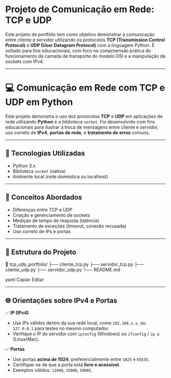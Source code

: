 # Projeto de Comunicação em Rede: TCP e UDP

Este projeto de portfólio tem como objetivo demonstrar a comunicação entre cliente e servidor utilizando os protocolos **TCP (Transmission Control Protocol)** e **UDP (User Datagram Protocol)** com a linguagem Python. É voltado para fins educacionais, com foco na compreensão prática do funcionamento da camada de transporte do modelo OSI e a manipulação de sockets com IPv4.

---

# 💻 Comunicação em Rede com TCP e UDP em Python

Este projeto demonstra o uso dos protocolos **TCP** e **UDP** em aplicações de rede utilizando **Python** e a biblioteca `socket`. Foi desenvolvido com fins educacionais para ilustrar a troca de mensagens entre cliente e servidor, uso correto de **IPv4**, **portas de rede**, e **tratamento de erros** comuns.

---

## 🚀 Tecnologias Utilizadas

- Python 3.x
- Biblioteca `socket` (nativa)
- Ambiente local (rede doméstica ou localhost)

---

## 🧠 Conceitos Abordados

- Diferenças entre TCP e UDP
- Criação e gerenciamento de sockets
- Medição de tempo de resposta (latência)
- Tratamento de exceções (timeout, conexão recusada)
- Uso correto de IPs e portas

---

## 📁 Estrutura do Projeto

📂 tcp_udp_portfolio/
├── cliente_tcp.py
├── servidor_tcp.py
├── cliente_udp.py
├── servidor_udp.py
└── README.md

yaml
Copiar
Editar

---

## 🌐 Orientações sobre IPv4 e Portas

✅ **IP (IPv4)**
- Use IPs válidos dentro da sua rede local, como `192.168.x.x`, ou `127.0.0.1` para testes no mesmo computador.
- Verifique o IP do servidor com `ipconfig` (Windows) ou `ifconfig` / `ip a` (Linux/Mac).

✅ **Portas**
- Use portas **acima de 1024**, preferencialmente entre `1025` e `65535`.
- Certifique-se de que a porta está **livre e acessível**.
- Exemplos válidos: `12000`, `15000`, `50001`.

